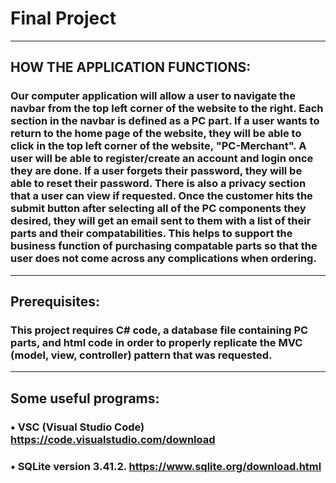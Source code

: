 # Final Project
---
## HOW THE APPLICATION FUNCTIONS:

### Our computer application will allow a user to navigate the navbar from the top left corner of the website to the right. Each section in the navbar is defined as a PC part. If a user wants to return to the home page of the website, they will be able to click in the top left corner of the website, "PC-Merchant". A user will be able to register/create an account and login once they are done. If a user forgets their password, they will be able to reset their password. There is also a privacy section that a user can view if requested. Once the customer hits the submit button after selecting all of the PC components they desired, they will get an email sent to them with a list of their parts and their compatabilities. This helps to support the business function of purchasing compatable parts so that the user does not come across any complications when ordering.
---

## Prerequisites:

### This project requires C# code, a database file containing PC parts, and html code in order to properly replicate the MVC (model, view, controller) pattern that was requested.
---

## Some useful programs:
### • VSC (Visual Studio Code) https://code.visualstudio.com/download
### • SQLite version 3.41.2. https://www.sqlite.org/download.html
